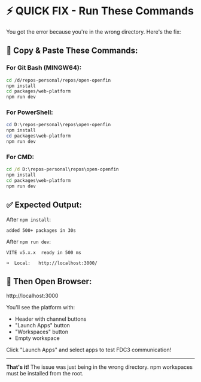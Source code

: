 # ⚡ QUICK FIX - Run These Commands

You got the error because you're in the wrong directory. Here's the fix:

## 🎯 Copy & Paste These Commands:

### For Git Bash (MINGW64):
```bash
cd /d/repos-personal/repos/open-openfin
npm install
cd packages/web-platform
npm run dev
```

### For PowerShell:
```powershell
cd D:\repos-personal\repos\open-openfin
npm install
cd packages\web-platform
npm run dev
```

### For CMD:
```cmd
cd /d D:\repos-personal\repos\open-openfin
npm install
cd packages\web-platform
npm run dev
```

## ✅ Expected Output:

After `npm install`:
```
added 500+ packages in 30s
```

After `npm run dev`:
```
VITE v5.x.x  ready in 500 ms

➜  Local:   http://localhost:3000/
```

## 🎉 Then Open Browser:

http://localhost:3000

You'll see the platform with:
- Header with channel buttons
- "Launch Apps" button
- "Workspaces" button
- Empty workspace

Click "Launch Apps" and select apps to test FDC3 communication!

---

**That's it!** The issue was just being in the wrong directory. npm workspaces must be installed from the root.
